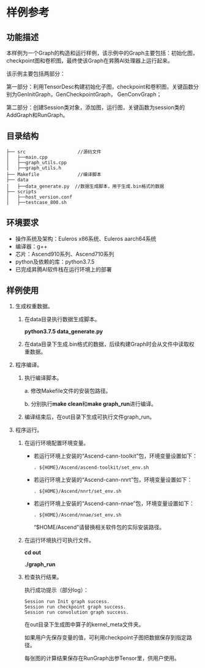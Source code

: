 # 样例参考<a name="ZH-CN_TOPIC_0302918386"></a>

## 功能描述<a name="section5991635141815"></a>

本样例为一个Graph的构造和运行样例，该示例中的Graph主要包括：初始化图，checkpoint图和卷积图，最终使该Graph在昇腾AI处理器上运行起来。

该示例主要包括两部分：

第一部分：利用TensorDesc构建初始化子图，checkpoint和卷积图，关键函数分别为GenInitGraph，GenCheckpointGraph， GenConvGraph；

第二部分：创建Session类对象，添加图，运行图，关键函数为session类的AddGraph和RunGraph。

## 目录结构<a name="section766832317011"></a>

```
├── src                   //源码文件
│   ├──main.cpp
│   ├──graph_utils.cpp
│   ├──graph_utils.h
├── Makefile              //编译脚本 
├── data         
│   ├──data_generate.py  //数据生成脚本，用于生成.bin格式的数据               
├── scripts
│   ├──host_version.conf
│   ├──testcase_800.sh
```

## 环境要求<a name="section112421056192915"></a>

-   操作系统及架构：Euleros x86系统、Euleros aarch64系统
-   编译器：g++
-   芯片：Ascend910系列、Ascend710系列
-   python及依赖的库：python3.7.5
-   已完成昇腾AI软件栈在运行环境上的部署

## 样例使用<a name="section48724517295"></a>

1. 生成权重数据。

   1. 在data目录执行数据生成脚本。

      **python3.7.5  data_generate.py**

   1. 在data目录下生成.bin格式的数据，后续构建Graph时会从文件中读取权重数据。

2. 程序编译。

   1. 执行编译脚本。

       a. 修改Makefile文件的安装包路径。

       b. 分别执行**make clean**和**make graph_run**进行编译。

   2. 编译结束后，在out目录下生成可执行文件graph_run。

3. 程序运行。

   1. 在运行环境配置环境变量。

      - 若运行环境上安装的“Ascend-cann-toolkit”包，环境变量设置如下：

        ```
        . ${HOME}/Ascend/ascend-toolkit/set_env.sh
        ```

      - 若运行环境上安装的“Ascend-cann-nnrt”包，环境变量设置如下：
    
        ```
        . ${HOME}/Ascend/nnrt/set_env.sh
        ```

      - 若运行环境上安装的“Ascend-cann-nnae”包，环境变量设置如下：
        
        ```
        . ${HOME}/Ascend/nnae/set_env.sh
        ```

        “$HOME/Ascend”请替换相关软件包的实际安装路径。

   2. 在运行环境执行可执行文件。

      **cd out**

      **./graph_run**

   3. 检查执行结果。

      执行成功提示（部分log）：

      ```
      Session run Init graph success.
      Session run checkpoint graph success.
      Session run convolution graph success.
      ```

      在out目录下生成图中算子的kernel_meta文件夹。

      如果用户先保存变量的值，可利用checkpoint子图把数据保存到指定路径。

      每张图的计算结果保存在RunGraph出参Tensor里，供用户使用。
